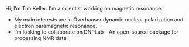 Hi, I’m Tim Keller. I'm a scientist working on magnetic resonance.
- My main interests are in Overhauser dynamic nuclear polarization and electron paramagnetic resonance.
- I’m looking to collaborate on DNPLab - An open-source package for processing NMR data.
